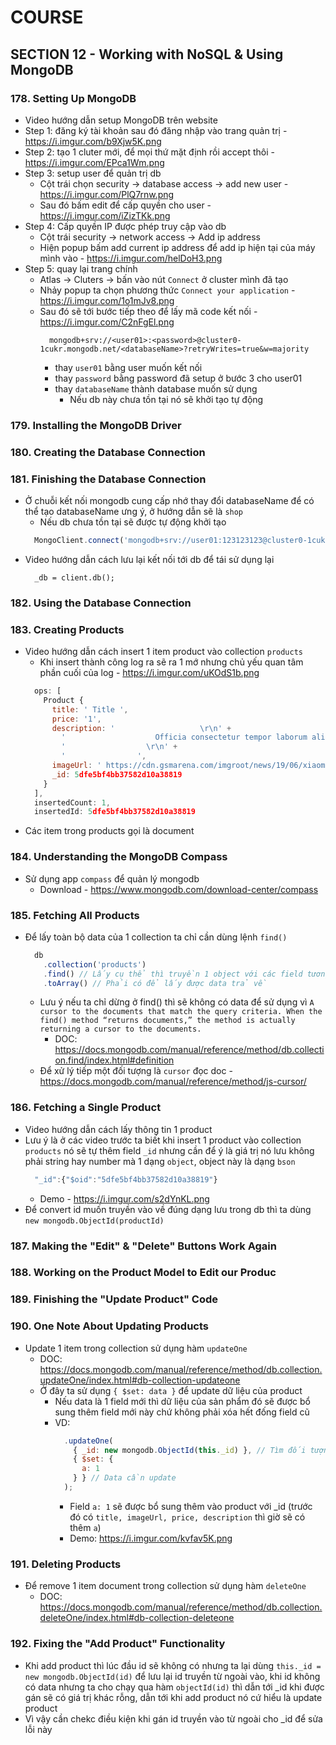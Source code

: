 # COURSE

## SECTION 12 - Working with NoSQL & Using MongoDB

### 178. Setting Up MongoDB

- Video hướng dẫn setup MongoDB trên website
- Step 1: đăng ký tài khoản sau đó đăng nhập vào trang quản trị - https://i.imgur.com/b9Xjw5K.png 
- Step 2: tạo 1 cluter mới, để mọi thứ mặt định rồi accept thôi - https://i.imgur.com/EPca1Wm.png
- Step 3: setup user để quản trị db
  - Cột trái chọn security -> database access -> add new user  - https://i.imgur.com/PlQ7rnw.png
  - Sau đó bấm edit để cấp quyền cho user - https://i.imgur.com/iZizTKk.png
- Step 4: Cấp quyền IP được phép truy cập vào db
  - Cột trái security -> network access -> Add ip address
  - Hiện popup bấm add current ip address để add ip hiện tại của máy mình vào - https://i.imgur.com/helDoH3.png
- Step 5: quay lại trang chính
  - Atlas -> Cluters -> bấn vào nút `Connect` ở cluster mình đã tạo
  - Nhảy popup ta chọn phương thức `Connect your application` - https://i.imgur.com/1o1mJv8.png
  - Sau đó sẽ tới bước tiếp theo để lấy mã code kết nối - https://i.imgur.com/C2nFgEl.png
    ```
      mongodb+srv://<user01>:<password>@cluster0-1cukr.mongodb.net/<databaseName>?retryWrites=true&w=majority
    ```
    - thay `user01` bằng user muốn kết nối
    - thay `password` bằng password đã setup ở bước 3 cho user01
    - thay `databaseName` thành database muốn sử dụng
      - Nếu db này chưa tồn tại nó sẽ khởi tạo tự động

### 179. Installing the MongoDB Driver 

### 180. Creating the Database Connection 

### 181. Finishing the Database Connection

- Ở chuỗi kết nối mongodb cung cấp nhớ thay đổi databaseName để có thể tạo databaseName ưng ý, ở hướng dẫn sẽ là `shop`
  - Nếu db chưa tồn tại sẽ được tự động khởi tạo
  ```javascript
    MongoClient.connect('mongodb+srv://user01:123123123@cluster0-1cukr.mongodb.net/shop?retryWrites=true&w=majority')
  ```
- Video hướng dẫn cách lưu lại kết nối tới db để tái sử dụng lại
  ```
    _db = client.db();
  ```

### 182. Using the Database Connection 
### 183. Creating Products

- Video hướng dẫn cách insert 1 item product vào collection `products`
  - Khi insert thành công log ra sẽ ra 1 mớ nhưng chủ yếu quan tâm phần cuối của log - https://i.imgur.com/uKOdS1b.png
  ```javascript
    ops: [
      Product {
        title: ' Title ',
        price: '1',
        description: '                   \r\n' +
          '                    Officia consectetur tempor laborum aliquip labore ad incididunt in qui labore.\r\n' +
          '                  \r\n' +
          '                ',
        imageUrl: ' https://cdn.gsmarena.com/imgroot/news/19/06/xiaomi-cc-series-what-it-means/-727/gsmarena_001.jpg ',
        _id: 5dfe5bf4bb37582d10a38819
      }
    ],
    insertedCount: 1,
    insertedId: 5dfe5bf4bb37582d10a38819
  ```
- Các item trong products gọi là document

### 184. Understanding the MongoDB Compass

- Sử dụng app `compass` để quản lý mongodb 
  - Download - https://www.mongodb.com/download-center/compass 

### 185. Fetching All Products

- Để lấy toàn bộ data của 1 collection ta chỉ cần dùng lệnh `find()`
  ```javascript
    db
      .collection('products')
      .find() // Lấy cụ thể thì truyền 1 object với các field tương tứng vào `find`
      .toArray() // Phải có để lấy được data trả về
  ```
  - Lưu ý nếu ta chỉ dừng ở find() thì sẽ không có data để sử dụng vì `A cursor to the documents that match the query criteria. When the find() method “returns documents,” the method is actually returning a cursor to the documents.`
    - DOC: https://docs.mongodb.com/manual/reference/method/db.collection.find/index.html#definition
  - Để xử lý tiếp một đối tượng là `cursor` đọc doc - https://docs.mongodb.com/manual/reference/method/js-cursor/ 

### 186. Fetching a Single Product

- Video hướng dẫn cách lấy thông tin 1 product
- Lưu ý là ở các video trước ta biết khi insert 1 product vào collection `products` nó sẽ tự thêm field `_id` nhưng cần để ý là giá trị nó lưu không phải string hay number mà 1 dạng `object`, object này là dạng `bson` 
  ```javascript
    "_id":{"$oid":"5dfe5bf4bb37582d10a38819"}
  ```
  - Demo - https://i.imgur.com/s2dYnKL.png 
- Để convert id muốn truyền vào về đúng dạng lưu trong db thì ta dùng `new mongodb.ObjectId(productId)`

### 187. Making the "Edit" & "Delete" Buttons Work Again
### 188. Working on the Product Model to Edit our Produc
### 189. Finishing the "Update Product" Code
### 190. One Note About Updating Products

- Update 1 item trong collection sử dụng hàm `updateOne`
  - DOC: https://docs.mongodb.com/manual/reference/method/db.collection.updateOne/index.html#db-collection-updateone 
  - Ở đây ta sử dụng `{ $set: data }` để update dữ liệu của product
    - Nếu data là 1 field mới thì dữ liệu của sản phẩm đó sẽ được bổ sung thêm field mới này chứ không phải xóa hết đống field cũ
    - VD:
      ```javascript
        .updateOne(
          { _id: new mongodb.ObjectId(this._id) }, // Tìm đối tượng
          { $set: {
            a: 1
          } } // Data cần update
        );
      ```
      - Field `a: 1` sẽ được bổ sung thêm vào product với _id (trước đó có `title, imageUrl, price, description` thì giờ sẽ có thêm `a`)
      - Demo: https://i.imgur.com/kvfav5K.png 
      
### 191. Deleting Products

- Để remove 1 item document trong collection sử dụng hàm `deleteOne`
  - DOC: https://docs.mongodb.com/manual/reference/method/db.collection.deleteOne/index.html#db-collection-deleteone 

### 192. Fixing the "Add Product" Functionality

- Khi add product thì lúc đầu id sẽ không có nhưng ta lại dùng `this._id = new mongodb.ObjectId(id)` để lưu lại id truyền từ ngoài vào, khi id không có data nhưng ta cho chạy qua hàm `objectId(id)` thì dẫn tới _id khi được gán sẽ có giá trị khác rỗng, dẫn tới khi add product nó cứ hiểu là update product
 - Vì vậy cần chekc điều kiện khi gán id truyền vào từ ngoài cho _id để sửa lỗi này
